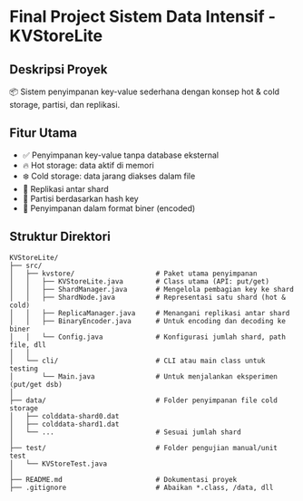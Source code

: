 # Final Project Sistem Data Intensif - KVStoreLite
## Deskripsi Proyek
📦 Sistem penyimpanan key-value sederhana dengan konsep hot & cold storage, partisi, dan replikasi.

## Fitur Utama

- ✅ Penyimpanan key-value tanpa database eksternal
- 🔥 Hot storage: data aktif di memori
- ❄️ Cold storage: data jarang diakses dalam file
- 🔁 Replikasi antar shard
- 🧩 Partisi berdasarkan hash key
- 💾 Penyimpanan dalam format biner (encoded)

## Struktur Direktori
```
KVStoreLite/
├── src/
│   ├── kvstore/                    # Paket utama penyimpanan
│   │   ├── KVStoreLite.java        # Class utama (API: put/get)
│   │   ├── ShardManager.java       # Mengelola pembagian key ke shard
│   │   ├── ShardNode.java          # Representasi satu shard (hot & cold)
│   │   ├── ReplicaManager.java     # Menangani replikasi antar shard
│   │   ├── BinaryEncoder.java      # Untuk encoding dan decoding ke biner
│   │   └── Config.java             # Konfigurasi jumlah shard, path file, dll
│   │
│   └── cli/                        # CLI atau main class untuk testing
│       └── Main.java               # Untuk menjalankan eksperimen (put/get dsb)
│
├── data/                           # Folder penyimpanan file cold storage
│   ├── colddata-shard0.dat
│   ├── colddata-shard1.dat
│   └── ...                         # Sesuai jumlah shard
│
├── test/                           # Folder pengujian manual/unit test
│   └── KVStoreTest.java
│
├── README.md                       # Dokumentasi proyek
├── .gitignore                      # Abaikan *.class, /data, dll
```